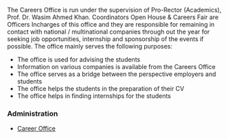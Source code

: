 The Careers Office is run under the supervision of Pro-Rector (Academics), Prof. Dr. Wasim Ahmed Khan. Coordinators Open House & Careers Fair are Officers Incharges of this office and they are responsible for remaining in contact with national / multinational companies through out the year for seeking job opportunities, internship and sponsorship of the events if possible.
The office mainly serves the following purposes:
  * The office is used for advising the students
  * Information on various companies is available from the Careers Office
  * The office serves as a bridge between the perspective employers and students
  * The office helps the students in the preparation of their CV
  * The office helps in finding internships for the students


### Administration
  * [Career Office](https://giki.edu.pk/administration/career-office/)


